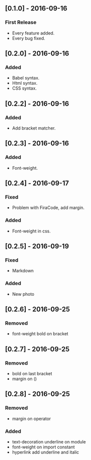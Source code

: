 ## [0.1.0] - 2016-09-16
### First Release
- Every feature added.
- Every bug fixed.

## [0.2.0] - 2016-09-16
### Added
- Babel syntax.
- Html syntax.
- CSS syntax.

## [0.2.2] - 2016-09-16
### Added
- Add bracket matcher.

## [0.2.3] - 2016-09-16
### Added
- Font-weight.

## [0.2.4] - 2016-09-17
### Fixed
- Problem with FiraCode, add margin.

### Added
- Font-weight in css.

## [0.2.5] - 2016-09-19
### Fixed
- Markdown

### Added
- New photo

## [0.2.6] - 2016-09-25
### Removed
- font-weight bold on bracket

## [0.2.7] - 2016-09-25
### Removed
- bold on last bracket
- margin on ()

## [0.2.8] - 2016-09-25
### Removed
- margin on operator

### Added
- text-decoration underline on module
- font-weight on import constant
- hyperlink add underline and italic
